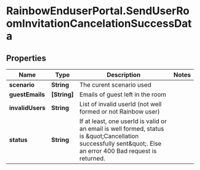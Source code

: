 # RainbowEnduserPortal.SendUserRoomInvitationCancelationSuccessData

## Properties

Name | Type | Description | Notes
------------ | ------------- | ------------- | -------------
**scenario** | **String** | The curent scenario used | 
**guestEmails** | **[String]** | Emails of guest left in the room | 
**invalidUsers** | **String** | List of invalid userId (not well formed or not Rainbow user) | 
**status** | **String** | If at least, one userId is valid or an email is well formed, status is \&quot;Cancellation successfully sent\&quot;. Else an error 400 Bad request is returned. | 


